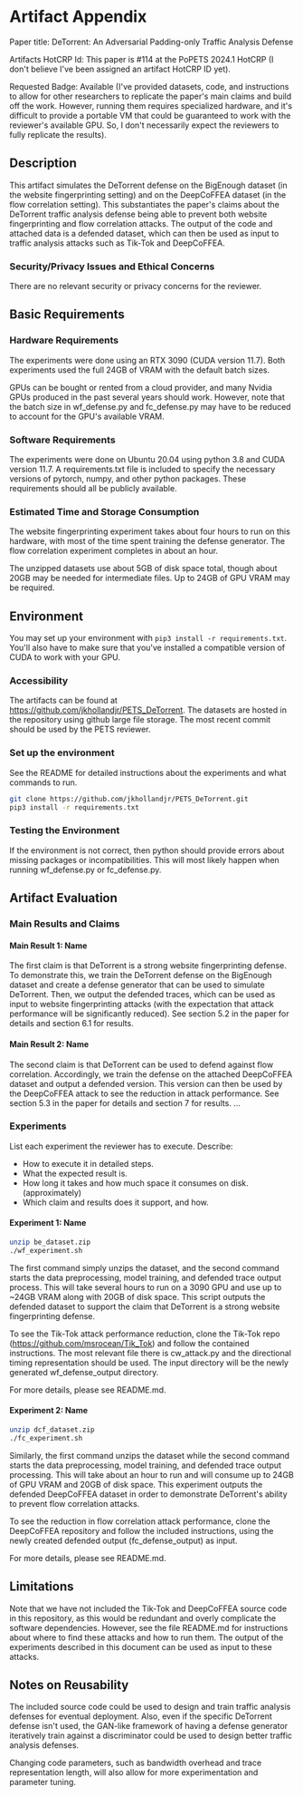 # Artifact Appendix

Paper title: DeTorrent: An Adversarial Padding-only Traffic Analysis Defense

Artifacts HotCRP Id: This paper is #114 at the PoPETS 2024.1 HotCRP (I don't believe I've been assigned an artifact HotCRP ID yet). 

Requested Badge: Available (I've provided datasets, code, and instructions to allow for other researchers to replicate the paper's main claims and build off the work. However, running them requires specialized hardware, and it's difficult to provide a portable VM that could be guaranteed to work with the reviewer's available GPU. So, I don't necessarily expect the reviewers to fully replicate the results). 

## Description
This artifact simulates the DeTorrent defense on the BigEnough dataset (in the website fingerprinting setting) and on the DeepCoFFEA dataset (in the flow correlation setting). This substantiates the paper's claims about the DeTorrent traffic analysis defense being able to prevent both website fingerprinting and flow correlation attacks. The output of the code and attached data is a defended dataset, which can then be used as input to traffic analysis attacks such as Tik-Tok and DeepCoFFEA. 

### Security/Privacy Issues and Ethical Concerns
There are no relevant security or privacy concerns for the reviewer. 

## Basic Requirements

### Hardware Requirements

The experiments were done using an RTX 3090 (CUDA version 11.7). Both experiments used the full 24GB of VRAM with the default batch sizes.

GPUs can be bought or rented from a cloud provider, and many Nvidia GPUs produced in the past several years should work. However, note that the batch size in wf_defense.py and fc_defense.py may have to be reduced to account for the GPU's available VRAM. 

### Software Requirements
The experiments were done on Ubuntu 20.04 using python 3.8 and CUDA version 11.7. A requirements.txt file is included to specify the necessary versions of pytorch, numpy, and other python packages. These requirements should all be publicly available. 

### Estimated Time and Storage Consumption
 The website fingerprinting experiment takes about four hours to run on this hardware, with most of the time spent training the defense generator. The flow correlation experiment completes in about an hour.

The unzipped datasets use about 5GB of disk space total, though about 20GB may be needed for intermediate files. Up to 24GB of GPU VRAM may be required.

## Environment
You may set up your environment with `pip3 install -r requirements.txt`. You'll also have to make sure that you've installed a compatible version of CUDA to work with your GPU.

### Accessibility

The artifacts can be found at https://github.com/jkhollandjr/PETS_DeTorrent. The datasets are hosted in the repository using github large file storage. The most recent commit should be used by the PETS reviewer.

### Set up the environment

See the README for detailed instructions about the experiments and what commands to run. 

```bash
git clone https://github.com/jkhollandjr/PETS_DeTorrent.git
pip3 install -r requirements.txt
```

### Testing the Environment

If the environment is not correct, then python should provide errors about missing packages or incompatibilities. This will most likely happen when running wf_defense.py or fc_defense.py.

## Artifact Evaluation

### Main Results and Claims

#### Main Result 1: Name

The first claim is that DeTorrent is a strong website fingerprinting defense. To demonstrate this, we train the DeTorrent defense on the BigEnough dataset and create a defense generator that can be used to simulate DeTorrent. Then, we output the defended traces, which can be used as input to website fingerprinting attacks (with the expectation that attack performance will be significantly reduced). See section 5.2 in the paper for details and section 6.1 for results.

#### Main Result 2: Name

The second claim is that DeTorrent can be used to defend against flow correlation. Accordingly, we train the defense on the attached DeepCoFFEA dataset and output a defended version. This version can then be used by the DeepCoFFEA attack to see the reduction in attack performance. See section 5.3 in the paper for details and section 7 for results.
...

### Experiments
List each experiment the reviewer has to execute. Describe:
 - How to execute it in detailed steps.
 - What the expected result is.
 - How long it takes and how much space it consumes on disk. (approximately)
 - Which claim and results does it support, and how.


#### Experiment 1: Name
```bash
unzip be_dataset.zip
./wf_experiment.sh
```

The first command simply unzips the dataset, and the second command starts the data preprocessing, model training, and defended trace output process. This will take several hours to run on a 3090 GPU and use up to ~24GB VRAM along with 20GB of disk space. This script outputs the defended dataset to support the claim that DeTorrent is a strong website fingerprinting defense. 

To see the Tik-Tok attack performance reduction, clone the Tik-Tok repo (https://github.com/msrocean/Tik_Tok) and follow the contained instructions. The most relevant file there is cw_attack.py and the directional timing representation should be used. The input directory will be the newly generated wf_defense_output directory.

For more details, please see README.md.

#### Experiment 2: Name
```bash
unzip dcf_dataset.zip
./fc_experiment.sh
```

Similarly, the first command unzips the dataset while the second command starts the data preprocessing, model training, and defended trace output processing. This will take about an hour to run and will consume up to 24GB of GPU VRAM and 20GB of disk space. This experiment outputs the defended DeepCoFFEA dataset in order to demonstrate DeTorrent's ability to prevent flow correlation attacks.

To see the reduction in flow correlation attack performance, clone the DeepCoFFEA repository and follow the included instructions, using the newly created defended output (fc_defense_output) as input.

For more details, please see README.md.

## Limitations
Note that we have not included the Tik-Tok and DeepCoFFEA source code in this repository, as this would be redundant and overly complicate the software dependencies. However, see the file README.md for instructions about where to find these attacks and how to run them. The output of the experiments described in this document can be used as input to these attacks. 

## Notes on Reusability
The included source code could be used to design and train traffic analysis defenses for eventual deployment. Also, even if the specific DeTorrent defense isn't used, the GAN-like framework of having a defense generator iteratively train against a discriminator could be used to design better traffic analysis defenses. 

Changing code parameters, such as bandwidth overhead and trace representation length, will also allow for more experimentation and parameter tuning.
